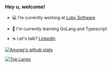 ### Hey u, welcome!

- :computer: I’m currently working at [Luby Software](https://github.com/lubysoftware)

- :pencil: I'm currently learning GoLang and Typescript

- :coffee: Let's talk? [LinkedIn](https://www.linkedin.com/in/brunoricardosecco/)

[![Anurag's github stats](https://github-readme-stats.vercel.app/api?username=brunoricardosecco&count_private=true&&count_private=true&theme=tokyonight)](https://github.com/anuraghazra/github-readme-stats)

[![Top Langs](https://github-readme-stats.vercel.app/api/top-langs/?username=brunoricardosecco&layout=compact&theme=tokyonight)](https://github.com/anuraghazra/github-readme-stats)
